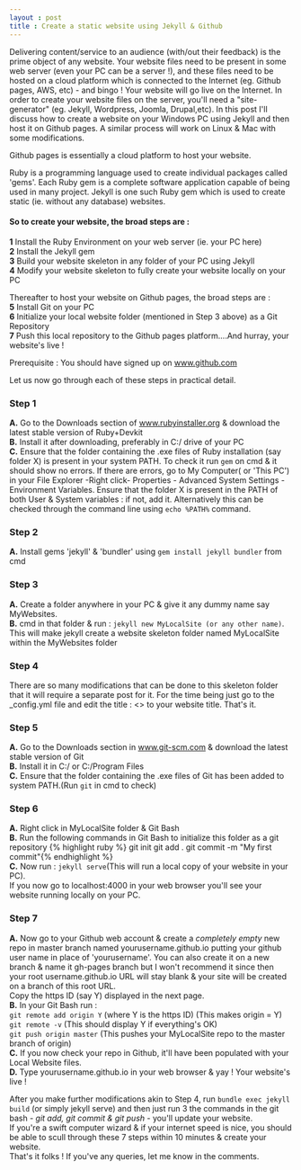 ```yaml
---
layout : post
title : Create a static website using Jekyll & Github
---
```


Delivering content/service to an audience (with/out their feedback) is the prime object of any website. Your website files need to be present in some web server (even your PC can be a server !), and these files need to be hosted on a cloud platform which is connected to the Internet (eg. Github pages, AWS, etc) - and bingo ! Your website will go live on the Internet.
In order to create your website files on the server, you'll need a "site-generator" (eg. Jekyll, Wordpress, Joomla, Drupal,etc).
In this post I'll discuss how to create a website on your Windows PC using Jekyll and then host it on Github pages. A similar process will work on Linux & Mac with some modifications.

Github pages is essentially a cloud platform to host your website.

Ruby is a programming language used to create individual packages called 'gems'. Each Ruby gem is a complete software application capable of being used in many project. Jekyll is one such Ruby gem which is used to create static (ie. without any database) websites. 

#### So to create your website, the broad steps are :

**1** 	Install the Ruby Environment on your web server (ie. your PC here)  
**2** 	Install the Jekyll gem  
**3** 	Build your website skeleton in any folder of your PC using Jekyll  
**4** 	Modify your website skeleton to fully create your website locally on your PC  

Thereafter to host your website on Github pages, the broad steps are :  
**5** 	Install Git on your PC  
**6** 	Initialize your local website folder (mentioned in Step 3 above) as a Git Repository  
**7** 	Push this local repository to the Github pages platform....And hurray, your website's live !

Prerequisite : You should have signed up on www.github.com

Let us now go through each of these steps in practical detail.

### Step 1
**A.**	Go to the Downloads section of www.rubyinstaller.org & download the latest stable version of Ruby+Devkit  
**B.**	Install it after downloading, preferably in C:/ drive of your PC  
**C.**	Ensure that the folder containing the .exe files of Ruby installation (say folder X) is present in your system PATH. To check it run `gem` on cmd & it should show no errors. If there are errors, go to My Computer( or 'This PC') in your File Explorer -Right click- Properties - Advanced System Settings - Environment Variables. Ensure that the folder X is present in the PATH of both User & System variables : if not, add it. Alternatively this can be checked through the command line using `echo %PATH%` command.  

### Step 2
**A.** Install gems 'jekyll' & 'bundler' using `gem install jekyll bundler` from cmd

### Step 3
**A.** Create a folder anywhere in your PC & give it any dummy name say MyWebsites.  
**B.** cmd in that folder & run : `jekyll new MyLocalSite (or any other name)`.  This will make jekyll create a website skeleton folder named MyLocalSite within the MyWebsites folder

### Step 4
There are so many modifications that can be done to this skeleton folder that it will require a separate post for it. For the time being just go to the _config.yml file and edit the title : <> to your website title. That's it.

### Step 5
**A.** Go to the Downloads section in www.git-scm.com & download the latest stable version of Git  
**B.** Install it in C:/ or C:/Program Files  
**C.** Ensure that the folder containing the .exe files of Git has been added to system PATH.(Run `git` in cmd to check)  

### Step 6
**A.** Right click in MyLocalSite folder & Git Bash   
**B.** Run the following commands in Git Bash to initialize this folder as a git repository
	{% highlight ruby %}
	git init 
	git add .
	git commit -m "My first commit"{% endhighlight %}  
**C.**  Now run : `jekyll serve`(This will run a local copy of your website in your PC).  
	If you now go to localhost:4000 in your web browser you'll see your website running locally on your PC.
	
	
### Step 7	
**A.** Now go to your Github web account & create a *completely empty* new repo in master branch named yourusername.github.io putting your github user name in place of 'yourusername'. You can also create it on a new branch & name it gh-pages branch but I won't recommend it since then your root username.github.io URL will stay blank & your site will be created on a branch of this root URL.  
Copy the https ID (say Y) displayed in the next page.   
**B.** In your Git Bash run :  
	`git remote add origin Y` (where Y is the https ID) (This makes origin = Y)  
	`git remote -v`  (This should display Y if everything's OK)  
	`git push origin master` (This pushes your MyLocalSite repo to the master branch of origin)  
**C.** If you now check your repo in Github, it'll have been populated with your Local Website files.  
**D.** Type yourusername.github.io in your web browser & yay ! Your website's live !

After you make further modifications akin to Step 4, run `bundle exec jekyll build` (or simply jekyll serve) and then just run 3 the commands in the git bash - _git add, git commit & git push_ - you'll update your website.  
If you're a swift computer wizard & if your internet speed is nice, you should be able to scull through these 7 steps within 10 minutes & create your website.  
That's it folks ! If you've any queries, let me know in the comments. 




















